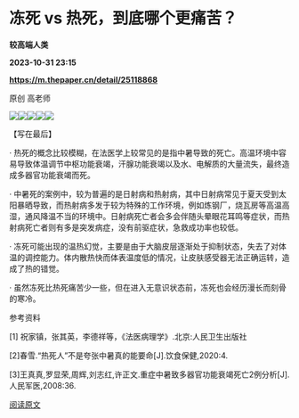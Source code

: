 # 冻死 vs 热死，到底哪个更痛苦？
**较高端人类**

**2023-10-31 23:15**

**https://m.thepaper.cn/detail/25118868**

原创 高老师

![](https://imagepphcloud.thepaper.cn/pph/image/276/260/434.jpg)![](https://imagepphcloud.thepaper.cn/pph/image/276/260/436.jpg)![](https://imagepphcloud.thepaper.cn/pph/image/276/260/437.jpg)![](https://imagepphcloud.thepaper.cn/pph/image/276/260/438.jpg)![](https://imagepphcloud.thepaper.cn/pph/image/276/260/440.jpg)

【写在最后】

· 热死的概念比较模糊，在法医学上较常见的是指中暑导致的死亡。高温环境中容易导致体温调节中枢功能衰竭，汗腺功能衰竭以及水、电解质的大量流失，最终造成多器官功能衰竭而死。

· 中暑死的案例中，较为普遍的是日射病和热射病，其中日射病常见于夏天受到太阳暴晒导致，而热射病多发于较为特殊的工作环境，例如炼钢厂，烧瓦房等高温高湿，通风降温不当的环境中。日射病死亡者会多会伴随头晕眼花耳鸣等症状，而热射病死亡者则有多是突发病症，没有前驱症状，急救成功率也较低。

· 冻死可能出现的温热幻觉，主要是由于大脑皮层逐渐处于抑制状态，失去了对体温的调控能力。体内散热快而体表温度低的情况，让皮肤感受器无法正确运转，造成了热的错觉。

· 虽然冻死比热死痛苦少一些，但在进入无意识状态前，冻死也会经历漫长而刻骨的寒冷。

参考资料

\[1\] 祝家镇，张其英，李德祥等，《法医病理学》.北京:人民卫生出版社

\[2\]春雪.“热死人”不是夸张中暑真的能要命\[J\].饮食保健,2020:4.

\[3\]王真真,罗显荣,周辉,刘志红,许正文.重症中暑致多器官功能衰竭死亡2例分析\[J\].人民军医,2008:36.

[阅读原文](http://mp.weixin.qq.com/s?__biz=MzU2NzA5MzE5OA==&mid=2247586560&idx=1&sn=6026fef8705bd1105ec9f4656bf8f9af)